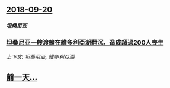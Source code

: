 ## [2018-09-20](/news/2018/09/20/index.md)

##### 坦桑尼亚
### [坦桑尼亚一艘渡輪在維多利亞湖翻沉，造成超過200人喪生 ](/news/2018/09/20/坦桑尼亚一艘渡輪在維多利亞湖翻沉-造成超過200人喪生.md)
_上下文: 坦桑尼亚, 維多利亞湖_

## [前一天...](/news/2018/09/18/index.md)

